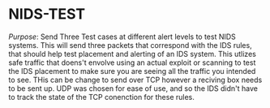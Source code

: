 # NIDS-TEST
_Purpose_: Send Three Test cases at different alert levels to test NIDS systems. This will send three packets that correspond with the IDS rules, that should help test placement and alerting of an IDS system. This utlizes safe traffic that doens't envolve using an actual exploit or scanning to test the IDS placement to make sure you are seeing all the traffic you intended to see. THis can be change to send over TCP however a reciving box needs to be sent up. UDP was chosen for ease of use, and so the IDS didn't have to track the state of the TCP conenction for these rules. 

